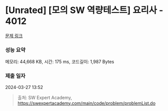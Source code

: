 # [Unrated] [모의 SW 역량테스트] 요리사 - 4012 

[문제 링크](https://swexpertacademy.com/main/code/problem/problemDetail.do?contestProbId=AWIeUtVakTMDFAVH) 

### 성능 요약

메모리: 44,668 KB, 시간: 175 ms, 코드길이: 1,987 Bytes

### 제출 일자

2024-03-27 13:52



> 출처: SW Expert Academy, https://swexpertacademy.com/main/code/problem/problemList.do